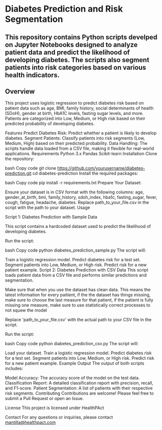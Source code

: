 # Diabetes Prediction and Risk Segmentation

## This repository contains Python scripts develped on Jupyter Notebooks designed to analyze patient data and predict the likelihood of developing diabetes. The scripts also segment patients into risk categories based on various health indicators.

## Overview
This project uses logistic regression to predict diabetes risk based on patient data such as age, BMI, family history, social determinants of health (SDoH), gender at birth, HbA1C levels, fasting sugar levels, and more. Patients are categorized into Low, Medium, or High risk based on their predicted probability of developing diabetes.

Features
Predict Diabetes Risk: Predict whether a patient is likely to develop diabetes.
Segment Patients: Classify patients into risk segments (Low, Medium, High) based on their predicted probability.
Data Handling: The scripts handle data loaded from a CSV file, making it flexible for real-world applications.
Requirements
Python 3.x
Pandas
Scikit-learn
Installation
Clone the repository:

bash
Copy code
git clone https://github.com/yourusername/diabetes-prediction.git
cd diabetes-prediction
Install the required packages:

bash
Copy code
pip install -r requirements.txt
Prepare Your Dataset:

Ensure your dataset is in CSV format with the following columns: age, gender_at_birth, bmi, family_history, sdoh_index, hba1c, fasting_sugar, fever, cough, fatigue, headache, diabetes.
Replace path_to_your_file.csv in the script with the path to your dataset.
Usage

Script 1: Diabetes Prediction with Sample Data

This script contains a hardcoded dataset used to predict the likelihood of developing diabetes.

Run the script:

bash
Copy code
python diabetes_prediction_sample.py
The script will:

Train a logistic regression model.
Predict diabetes risk for a test set.
Segment patients into Low, Medium, or High risk.
Predict risk for a new patient example.
Script 2: Diabetes Prediction with CSV Data
This script loads patient data from a CSV file and performs similar predictions and segmentation.

Make sure that when you use the dataset has clean data. This means the latest information for every paitient, if the the dataset has things missing, 
make sure to choose the last measure for that patient, 
if the patient is fully missing one measure, make sure to use statistically correct processes to not squew the model

Replace 'path_to_your_file.csv' with the actual path to your CSV file in the script.

Run the script:

bash
Copy code
python diabetes_prediction_csv.py
The script will:

Load your dataset.
Train a logistic regression model.
Predict diabetes risk for a test set.
Segment patients into Low, Medium, or High risk.
Predict risk for a new patient example.
Example Output
The output of both scripts includes:

Model Accuracy: The accuracy score of the model on the test data.
Classification Report: A detailed classification report with precision, recall, and F1-score.
Patient Segmentation: A list of patients with their respective risk segments.
Contributing
Contributions are welcome! Please feel free to submit a Pull Request or open an Issue.

License
This project is licensed under HealthPAct

Contact
For any questions or inquiries, please contact mantilla@healthpact.com
